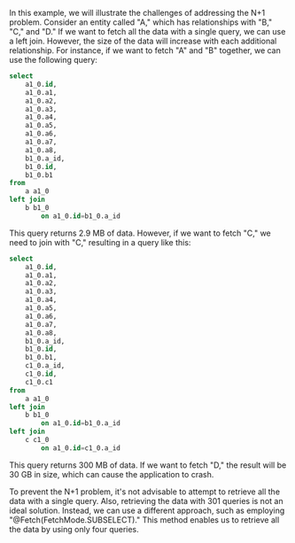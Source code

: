 In this example, we will illustrate the challenges of addressing the N+1 problem. Consider an entity called "A," which has relationships with "B," "C," and "D." If we want to fetch all the data with a single query, we can use a left join. However, the size of the data will increase with each additional relationship. For instance, if we want to fetch "A" and "B" together, we can use the following query:
```sql
select
    a1_0.id,
    a1_0.a1,
    a1_0.a2,
    a1_0.a3,
    a1_0.a4,
    a1_0.a5,
    a1_0.a6,
    a1_0.a7,
    a1_0.a8,
    b1_0.a_id,
    b1_0.id,
    b1_0.b1
from
    a a1_0
left join
    b b1_0
        on a1_0.id=b1_0.a_id
```
This query returns 2.9 MB of data. However, if we want to fetch "C," we need to join with "C," resulting in a query like this:
```sql
select
    a1_0.id,
    a1_0.a1,
    a1_0.a2,
    a1_0.a3,
    a1_0.a4,
    a1_0.a5,
    a1_0.a6,
    a1_0.a7,
    a1_0.a8,
    b1_0.a_id,
    b1_0.id,
    b1_0.b1,
    c1_0.a_id,
    c1_0.id,
    c1_0.c1
from
    a a1_0
left join
    b b1_0
        on a1_0.id=b1_0.a_id
left join
    c c1_0
        on a1_0.id=c1_0.a_id
```
This query returns 300 MB of data. If we want to fetch "D," the result will be 30 GB in size, which can cause the application to crash.

To prevent the N+1 problem, it's not advisable to attempt to retrieve all the data with a single query. Also, retrieving the data with 301 queries is not an ideal solution. Instead, we can use a different approach, such as employing "@Fetch(FetchMode.SUBSELECT)." This method enables us to retrieve all the data by using only four queries.
